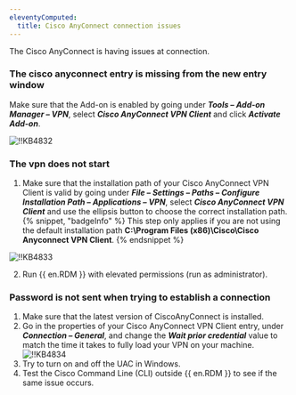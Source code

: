 ```yaml
---
eleventyComputed:
  title: Cisco AnyConnect connection issues
---
```

The Cisco AnyConnect is having issues at connection.
### The cisco anyconnect entry is missing from the new entry window
Make sure that the Add-on is enabled by going under ***Tools – Add-on Manager – VPN***, select ***Cisco AnyConnect VPN Client*** and click ***Activate Add-on***.

![!!KB4832](https://cdnweb.devolutions.net/docs/docs_en_kb_KB4832.png)

### The vpn does not start
1. Make sure that the installation path of your Cisco AnyConnect VPN Client is valid by going under ***File – Settings – Paths – Configure Installation Path – Applications – VPN***, select ***Cisco AnyConnect VPN Client*** and use the ellipsis button to choose the correct installation path.
{% snippet, "badgeInfo" %}
This step only applies if you are not using the default installation path **C:\Program Files (x86)\Cisco\Cisco Anyconnect VPN Client**.
{% endsnippet %}

![!!KB4833](https://cdnweb.devolutions.net/docs/docs_en_kb_KB4833.png)

2. Run {{ en.RDM }} with elevated permissions (run as administrator).

### Password is not sent when trying to establish a connection
1. Make sure that the latest version of CiscoAnyConnect is installed.
1. Go in the properties of your Cisco AnyConnect VPN Client entry, under ***Connection – General***, and change the ***Wait prior credential*** value to match the time it takes to fully load your VPN on your machine.
![!!KB4834](https://cdnweb.devolutions.net/docs/docs_en_kb_KB4834.png)
1. Try to turn on and off the UAC in Windows.
1. Test the Cisco Command Line (CLI) outside {{ en.RDM }} to see if the same issue occurs.
